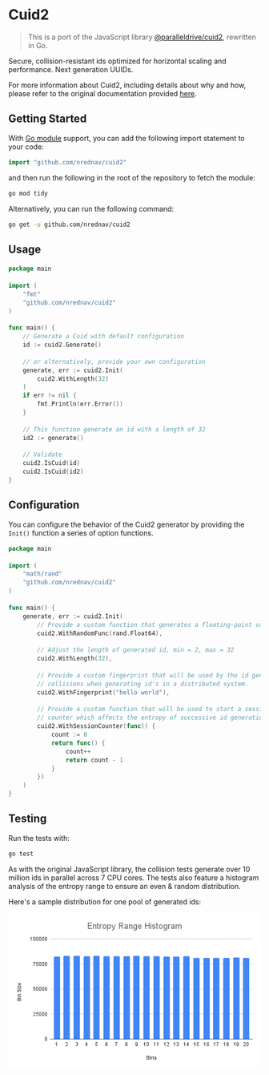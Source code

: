 # Cuid2

> This is a port of the JavaScript library [@paralleldrive/cuid2](https://github.com/paralleldrive/cuid2), rewritten in Go.

Secure, collision-resistant ids optimized for horizontal scaling and
performance. Next generation UUIDs.

For more information about Cuid2, including details about why and how, please refer to the original documentation provided
[here](https://github.com/paralleldrive/cuid2).

## Getting Started

With [Go module](https://github.com/golang/go/wiki/Modules) support, you can add the following import statement to your code:

```go
import "github.com/nrednav/cuid2"
```

and then run the following in the root of the repository to fetch the module:

```bash
go mod tidy
```

Alternatively, you can run the following command:

```bash
go get -u github.com/nrednav/cuid2
```

## Usage

```go
package main

import (
    "fmt"
    "github.com/nrednav/cuid2"
)

func main() {
    // Generate a Cuid with default configuration
    id := cuid2.Generate()

    // or alternatively, provide your own configuration
    generate, err := cuid2.Init(
        cuid2.WithLength(32)
    )
    if err != nil {
        fmt.Println(err.Error())
    }

    // This function generate an id with a length of 32
    id2 := generate()

    // Validate
    cuid2.IsCuid(id)
    cuid2.IsCuid(id2)
}
```

## Configuration

You can configure the behavior of the Cuid2 generator by providing the `Init()`
function a series of option functions.

```go
package main

import (
    "math/rand"
    "github.com/nrednav/cuid2"
)

func main() {
    generate, err := cuid2.Init(
        // Provide a custom function that generates a floating-point value between 0 and 1
        cuid2.WithRandomFunc(rand.Float64),

        // Adjust the length of generated id, min = 2, max = 32
        cuid2.WithLength(32),

        // Provide a custom fingerprint that will be used by the id generator to help prevent
        // collisions when generating id's in a distributed system.
        cuid2.WithFingerprint("hello world"),

        // Provide a custom function that will be used to start a session
        // counter which affects the entropy of successive id generation calls
        cuid2.WithSessionCounter(func() {
            count := 0
            return func() {
                count++
                return count - 1
            }
        })
    )
}
```

## Testing

Run the tests with:

```bash
go test
```

As with the original JavaScript library, the collision tests generate over 10
million ids in parallel across 7 CPU cores. The tests also feature a histogram
analysis of the entropy range to ensure an even & random distribution.

Here's a sample distribution for one pool of generated ids:

<img width="640" alt="histogram of entropy range" src="assets/histogram.png" />
